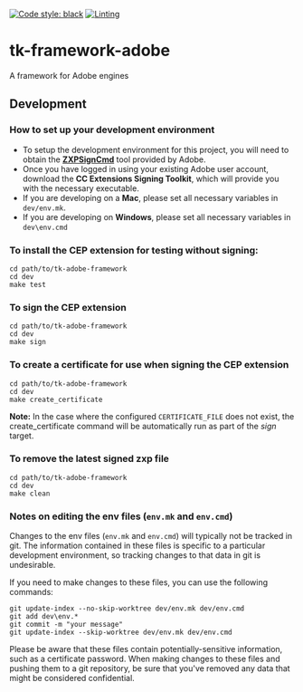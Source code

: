 [![Code style: black](https://img.shields.io/badge/code%20style-black-000000.svg)](https://github.com/psf/black)
[![Linting](https://img.shields.io/badge/PEP8%20by-Hound%20CI-a873d1.svg)](https://houndci.com)


# tk-framework-adobe

A framework for Adobe engines


## Development

### How to set up your development environment

- To setup the development environment for this project, you will need to obtain the [**ZXPSignCmd**](https://labs.adobe.com/downloads/extensionbuilder3.html) tool provided by Adobe.
- Once you have logged in using your existing Adobe user account, download the **CC Extensions Signing Toolkit**, which will provide you with the necessary executable.
- If you are developing on a **Mac**, please set all necessary variables in `dev/env.mk`.
- If you are developing on **Windows**, please set all necessary variables in `dev\env.cmd`


### To install the CEP extension for testing without signing:

```
cd path/to/tk-adobe-framework
cd dev
make test
```

### To sign the CEP extension

```
cd path/to/tk-adobe-framework
cd dev
make sign
```


### To create a certificate for use when signing the CEP extension

```
cd path/to/tk-adobe-framework
cd dev
make create_certificate
```

**Note:** In the case where the configured `CERTIFICATE_FILE` does not exist, the create_certificate command will be automatically run as part of the _sign_ target.


### To remove the latest signed zxp file

```
cd path/to/tk-adobe-framework
cd dev
make clean
```

### Notes on editing the env files (`env.mk` and `env.cmd`)

Changes to the env files (`env.mk` and `env.cmd`) will typically not be tracked in git. The information contained in these files is specific to a particular development environment, so tracking changes to that data in git is undesirable.

If you need to make changes to these files, you can use the following commands:

```
git update-index --no-skip-worktree dev/env.mk dev/env.cmd
git add dev\env.*
git commit -m "your message"
git update-index --skip-worktree dev/env.mk dev/env.cmd
```

Please be aware that these files contain potentially-sensitive information, such as a certificate password. When making changes to these files and pushing them to a git repository, be sure that you've removed any data that might be considered confidential.
